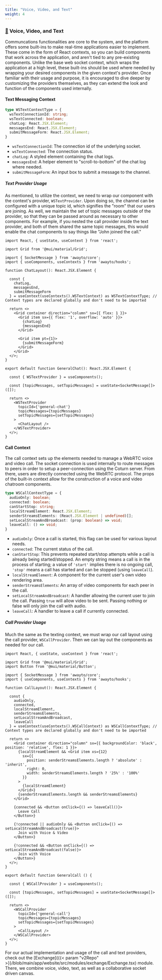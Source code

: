 ```yaml
---
title: "Voice, Video, and Text"
weight: 4
---
```


### [&#128279;](#voice-video-text) Voice, Video, and Text

Communcations functionalities are core to the system, and the platform offers some built-ins to make real-time applications easier to implement. These come in the form of React contexts, so you can build components that work across the application, and aren't tied to any pre-existing components. Unlike the base web socket context, which wraps the application at a high level, these built-ins should be used where needed by wrapping your desired components in the given context's provider. Once familiar with their usage and purpose, it is encouraged to dive deeper by customizing the providers themselves, as they can extend the look and function of the components used internally.

#### Text Messaging Context

```typescript
type WSTextContextType = {
  wsTextConnectionId: string;
  wsTextConnected: boolean;
  chatLog: React.JSX.Element;
  messagesEnd: React.JSX.Element;
  submitMessageForm: React.JSX.Element;
}
```

- `wsTextConnectionId`: The connection id of the underlying socket.
- `wsTextConnected`: The connection status.
- `chatLog`: A styled element containing the chat logs.
- `messagesEnd`: A helper element to "scroll-to-bottom" of the chat log where needed.
- `submitMessageForm`: An input box to submit a message to the channel.

##### Text Provider Usage

As mentioned, to utilize the context, we need to wrap our component with the context's provider, `WSTextProvider`. Upon doing so, the channel can be configured with a unique topic id, which signifies the "room" that our users are joining. As well, we maintain the set of topic messages outside of the provider, so that they can be passed around as necessary to other components. For example, if you nested the call provider inside the text provider, and both of them shared the same topic messages, this would enable the chat components to say things like "John joined the call."

```tsx
import React, { useState, useContext } from 'react';

import Grid from '@mui/material/Grid';

import { SocketMessage } from 'awayto/core';
import { useComponents, useContexts } from 'awayto/hooks';

function ChatLayout(): React.JSX.Element {
  
  const {
    chatLog,
    messagesEnd,
    submitMessageForm
  } = useContext(useContexts().WSTextContext) as WSTextContextType; // Context types are declared globally and don't need to be imported

  return <>
    <Grid container direction="column" sx={{ flex: 1 }}>
      <Grid item sx={{ flex: '1', overflow: 'auto' }}>
        {chatLog}
        {messagesEnd}
      </Grid>

      <Grid item pt={1}>
        {submitMessageForm}
      </Grid>
    </Grid>
  </>;
}

export default function GeneralChat(): React.JSX.Element {

  const { WSTextProvider } = useComponents();

  const [topicMessages, setTopicMessages] = useState<SocketMessage[]>([]);

  return <>
    <WSTextProvider
      topicId={'general-chat'}
      topicMessages={topicMessages}
      setTopicMessages={setTopicMessages}
    >
      <ChatLayout />
    </WSTextProvider>
  </>;
}
```

#### Call Context

The call context sets up the elements needed to manage a WebRTC voice and video call. The socket connection is used internally to route messages to peers in order to setup a peer-connection using the Coturn server. From there, users are directly connected using the WebRTC protocol. The props of the built-in context allow for the construction of a voice and video chatroom components.

```typescript
type WSCallContextType = {
  audioOnly: boolean;
  connected: boolean;
  canStartStop: string;
  localStreamElement: React.JSX.Element;
  senderStreamsElements: (React.JSX.Element | undefined)[];
  setLocalStreamAndBroadcast: (prop: boolean) => void;
  leaveCall: () => void;
}
```

- `audioOnly`: Once a call is started, this flag can be used for various layout needs.
- `connected`: The current status of the call.
- `canStartStop`: This prevents repeated start/stop attempts while a call is already being started/stopped. An empty string means a call is in the process of starting; a value of `'start'` implies there is no ongoing call, `'stop'` means a call has started and can be stopped (using `leaveCall`).
- `localStreamElement`: A component for the current user's own video rendering area.
- `senderStreamsElements`: An array of video components for each peer in the call.
- `setLocalStreamAndBroadcast`: A handler allowing the current user to join the call. Passing `true` will allow video to be sent. Passing nothing or false will only join the call with audio.
- `leaveCall`: A handler to leave a call if currently connected.

##### Call Provider Usage

Much the same as the texting context, we must wrap our call layout using the call provider, `WSCallProvider`. Then we can lay out the components as needed for our call.

```tsx
import React, { useState, useContext } from 'react';

import Grid from '@mui/material/Grid';
import Button from '@mui/material/Button';

import { SocketMessage } from 'awayto/core';
import { useComponents, useContexts } from 'awayto/hooks';

function CallLayout(): React.JSX.Element {

  const {
    audioOnly,
    connected,
    localStreamElement,
    senderStreamsElements,
    setLocalStreamAndBroadcast,
    leaveCall
  } = useContext(useContexts().WSCallContext) as WSCallContextType; // Context types are declared globally and don't need to be imported

  return <>
    <Grid container direction="column" sx={{ backgroundColor: 'black', position: 'relative', flex: 1 }}>
      {localStreamElement && <Grid item xs={12}
        sx={{
          position: senderStreamsElements.length ? 'absolute' : 'inherit',
          right: 0,
          width: senderStreamsElements.length ? '25%' : '100%'
        }}
      >
        {localStreamElement}
      </Grid>}
      {senderStreamsElements.length && senderStreamsElements}
    </Grid>

    {connected && <Button onClick={() => leaveCall()}>
      Leave Call
    </Button>}

    {!connected || audioOnly && <Button onClick={() => setLocalStreamAndBroadcast(true)}>
      Join with Voice & Video
    </Button>}

    {!connected && <Button onClick={() => setLocalStreamAndBroadcast(false)}>
      Join with Voice
    </Button>}
  </>;
}

export default function GeneralCall () {

  const { WSCallProvider } = useComponents();

  const [topicMessages, setTopicMessages] = useState<SocketMessage[]>([]);

  return <>
    <WSCallProvider
      topicId={'general-call'}
      topicMessages={topicMessages}
      setTopicMessages={setTopicMessages}
    >
      <CallLayout />
    </WSCallProvider>
  </>;
}
```

For our actual implementation and usage of the call and text providers, check out the [Exchange]({{< param "v2Repo" >}}/blob/main/app/website/src/modules/exchange/Exchange.tsx) module. There, we combine voice, video, text, as well as a collaborative socket driven canvas.
